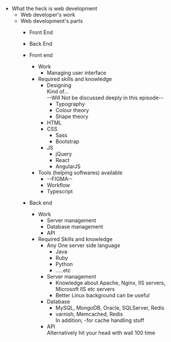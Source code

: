 

 

- What the heck is web development  
    - Web developer's work  
    - Web development's parts  
        - Front End  
        - Back End  

        - Front end  
            - Work  
                - Managing user interface  
            - Required skills and knowledge  
                - Designing  
                  Kind of...  
                  --Will Not be discussed deeply in this episode--  
                    - Typography  
                    - Colour theory  
                    - Shape theory  
                - HTML  
                - CSS  
                    - Sass  
                    - Bootstrap  
                - JS  
                    - jQuery  
                    - React  
                    - AngularJS  
            - Tools (helping softwares) available  
                - --FIGMA--  
                - Workflow  
                - Typescript  
        - Back end  
            - Work  
                - Server management  
                - Database management  
                - API   
            - Required Skills and knowledge  
                - Any One server side language  
                    - Java  
                    - Ruby  
                    - Python  
                    - .....etc  
                - Server management  
                    - Knowledge about Apache, Nginx, IIS servers, Microsoft IIS etc servers  
                    - Better Linux background can be useful  
                - Database  
                    - MySQL, MongoDB, Oracle, SQLServer, Redis  
                    - varnish, Memcached, Redis  
                      In addition; -for cache handling stuff  
                - API  
                  Alternatively hit your head with wall 100 time  
                     
